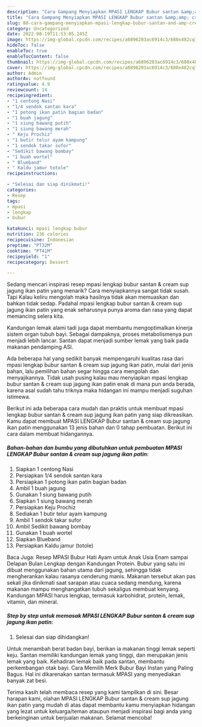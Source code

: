 ```yaml
---
description: "Cara Gampang Menyiapkan MPASI LENGKAP Bubur santan &amp;amp; cream sup jagung ikan patin, Sempurna"
title: "Cara Gampang Menyiapkan MPASI LENGKAP Bubur santan &amp;amp; cream sup jagung ikan patin, Sempurna"
slug: 80-cara-gampang-menyiapkan-mpasi-lengkap-bubur-santan-and-amp-cream-sup-jagung-ikan-patin-sempurna
category: Uncategorized
date: 2022-08-19T11:53:05.245Z
image: https://img-global.cpcdn.com/recipes/a6896203ac6914c3/680x482cq70/mpasi-lengkap-bubur-santan-cream-sup-jagung-ikan-patin-foto-resep-utama.jpg
hideToc: false
enableToc: true
enableTocContent: false
thumbnail: https://img-global.cpcdn.com/recipes/a6896203ac6914c3/680x482cq70/mpasi-lengkap-bubur-santan-cream-sup-jagung-ikan-patin-foto-resep-utama.jpg
cover: https://img-global.cpcdn.com/recipes/a6896203ac6914c3/680x482cq70/mpasi-lengkap-bubur-santan-cream-sup-jagung-ikan-patin-foto-resep-utama.jpg
author: Admin
authorAv: notfound
ratingvalue: 4.9
reviewcount: 14
recipeingredient:
- "1 centong Nasi"
- "1/4 sendok santan kara"
- "1 potong ikan patin bagian badan"
- "1 buah jagung"
- "1 siung bawang putih"
- "1 siung bawang merah"
- " Keju Prochiz"
- "1 butir telur ayam kampung"
- "1 sendok takar sufor"
- "Sedikit bawang bombay"
- "1 buah wortel"
- " Blueband"
- " Kaldu jamur totole"
recipeinstructions:

- "Selesai dan siap dinikmati!"
categories:
- Resep
tags:
- mpasi
- lengkap
- bubur

katakunci: mpasi lengkap bubur 
nutrition: 236 calories
recipecuisine: Indonesian
preptime: "PT32M"
cooktime: "PT41M"
recipeyield: "1"
recipecategory: Dessert

---
```



Sedang mencari inspirasi resep mpasi lengkap bubur santan &amp; cream sup jagung ikan patin yang menarik? Cara menyiapkannya sangat tidak susah. Tapi Kalau keliru mengolah maka hasilnya tidak akan memuaskan dan bahkan tidak sedap. Padahal mpasi lengkap bubur santan &amp; cream sup jagung ikan patin yang enak seharusnya punya aroma dan rasa yang dapat memancing selera kita.


Kandungan lemak alami tadi juga dapat membantu mengoptimalkan kinerja sistem organ tubuh bayi. Sebagai dampaknya, proses metabolismenya pun menjadi lebih lancar. Santan dapat menjadi sumber lemak yang baik pada makanan pendamping ASI.

Ada beberapa hal yang sedikit banyak mempengaruhi kualitas rasa dari mpasi lengkap bubur santan &amp; cream sup jagung ikan patin, mulai dari jenis bahan, lalu pemilihan bahan segar hingga cara mengolah dan menyajikannya. Tidak usah pusing kalau mau menyiapkan mpasi lengkap bubur santan &amp; cream sup jagung ikan patin enak di mana pun anda berada, karena asal sudah tahu triknya maka hidangan ini mampu menjadi suguhan istimewa.


Berikut ini ada beberapa cara mudah dan praktis untuk membuat mpasi lengkap bubur santan &amp; cream sup jagung ikan patin yang siap dikreasikan. Kamu dapat membuat MPASI LENGKAP Bubur santan &amp; cream sup jagung ikan patin menggunakan 13 jenis bahan dan 0 tahap pembuatan. Berikut ini cara dalam membuat hidangannya.

<!--inarticleads1-->

##### Bahan-bahan dan bumbu yang dibutuhkan untuk pembuatan MPASI LENGKAP Bubur santan &amp; cream sup jagung ikan patin:

1. Siapkan 1 centong Nasi
1. Persiapkan 1/4 sendok santan kara
1. Persiapkan 1 potong ikan patin bagian badan
1. Ambil 1 buah jagung
1. Gunakan 1 siung bawang putih
1. Siapkan 1 siung bawang merah
1. Persiapkan  Keju Prochiz
1. Sediakan 1 butir telur ayam kampung
1. Ambil 1 sendok takar sufor
1. Ambil Sedikit bawang bombay
1. Gunakan 1 buah wortel
1. Siapkan  Blueband
1. Persiapkan  Kaldu jamur (totole)


Baca Juga: Resep MPASI Bubur Hati Ayam untuk Anak Usia Enam sampai Delapan Bulan Lengkap dengan Kandungan Protein. Bubur yang satu ini dibuat menggunakan bahan utama dari jagung, sehingga tidak mengherankan kalau rasanya cenderung manis. Makanan tersebut akan pas sekali jika dinikmati saat sarapan atau cuaca sedang mendung, karena makanan mampu menghangatkan tubuh sekaligus membuat kenyang. Kandungan MPASI harus lengkap, termasuk karbohidrat, protein, lemak, vitamin, dan mineral. 

<!--inarticleads2-->

##### Step by step untuk memasak MPASI LENGKAP Bubur santan &amp; cream sup jagung ikan patin:


1. Selesai dan siap dihidangkan!

Untuk menambah berat badan bayi, berikan ia makanan tinggi lemak seperti keju. Santan memiliki kandungan lemak yang tinggi, dan merupakan jenis lemak yang baik. Kehadiran lemak baik pada santan, membantu perkembangan otak bayi. Cara Memilih Merk Bubur Bayi Instan yang Paling Bagus. Hal ini dikarenakan santan termasuk MPASI yang menyediakan banyak zat besi. 

Terima kasih telah membaca resep yang kami tampilkan di sini. Besar harapan kami, olahan MPASI LENGKAP Bubur santan &amp; cream sup jagung ikan patin yang mudah di atas dapat membantu kamu menyiapkan hidangan yang lezat untuk keluarga/teman ataupun menjadi inspirasi bagi anda yang berkeinginan untuk berjualan makanan. Selamat mencoba!
